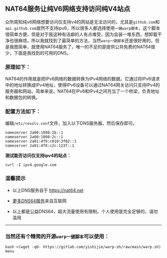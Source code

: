 ## NAT64服务让纯V6网络支持访问纯V4站点

众所周知纯v6网络想要访问仅支持v4的网站是无法访问的，尤其是`github.com`和`api.github.com`居然不支持ipv6，所以很多人都选择使用`一键warp脚本`，这个脚本很简单方便，但是对于我这种有洁癖的人有点难受，因为会装一堆东西，想卸载干净也很麻烦。所以我就找到了最简单的方法，当然`warp一键脚本`还是很好用的，但是我图简单，就使用NAT64服务了，唯一的不足的是提供公共免费的NAT64很少，下面是我找到的可用的DNS。

### 原理如下：

NAT64的作用就是把IPv6网络的数据转换为IPv4网络的数据。它通过将IPv6请求中的地址转换成IPv4地址，使得IPv6设备可以通过NAT64网关访问只支持IPv4的服务器和网站。简单来说，NAT64在IPv6和IPv4之间充当了一个桥梁，负责地址和数据包的转换。

### 配置方法如下：

编辑`/etc/resolv.conf`文件，加入以下DNS服务器，然后保存即可。

```
nameserver 2a00:1098:2b::1
nameserver 2a00:1098:2c::1
nameserver 2a01:4f9:c010:3f02::1
nameserver 2a01:4f8:c2c:123f::1
```

**测试能否访问仅支持ipv4的站点：**
```
curl -I ipv4.google.com
```

### 温馨提示

- 以上DNS服务自于 https://nat64.net

- [更多DNS64服务](https://nat64.xyz/)来自互联网

- 以上都是公益DNS64，超大流量使用有限制，个人使用是完全足够的，请勿滥用

---

### 当然还有个精简的开源`warp一键脚本`可以使用：
```
bash <(wget -qO- https://gitlab.com/yishijie/warp-sh/raw/main/warp.sh) menu
```